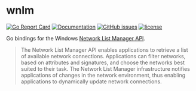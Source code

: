# wnlm

[![Go Report Card](https://goreportcard.com/badge/github.com/adrianosela/wnlm)](https://goreportcard.com/report/github.com/adrianosela/wnlm)
[![Documentation](https://godoc.org/github.com/adrianosela/wnlm?status.svg)](https://godoc.org/github.com/adrianosela/wnlm)
[![GitHub issues](https://img.shields.io/github/issues/adrianosela/wnlm.svg)](https://github.com/adrianosela/wnlm/issues)
[![license](https://img.shields.io/github/license/adrianosela/wnlm.svg)](https://github.com/adrianosela/wnlm/blob/master/LICENSE)

Go bindings for the Windows [Network List Manager API](https://learn.microsoft.com/en-us/windows/win32/nla/portal).

> The Network List Manager API enables applications to retrieve a list of available network connections. Applications can filter networks, based on attributes and signatures, and choose the networks best suited to their task. The Network List Manager infrastructure notifies applications of changes in the network environment, thus enabling applications to dynamically update network connections.